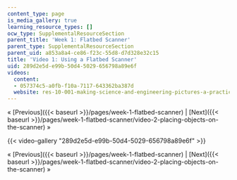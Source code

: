```yaml
---
content_type: page
is_media_gallery: true
learning_resource_types: []
ocw_type: SupplementalResourceSection
parent_title: 'Week 1: Flatbed Scanner'
parent_type: SupplementalResourceSection
parent_uid: a853a8a4-ce86-f23c-55d8-d7d328e32c15
title: 'Video 1: Using a Flatbed Scanner'
uid: 289d2e5d-e99b-50d4-5029-656798a89e6f
videos:
  content:
  - 057374c5-a0fb-f10a-7117-643362ba387d
  website: res-10-001-making-science-and-engineering-pictures-a-practical-guide-to-presenting-your-work-spring-2016
---
```


« [Previous]({{< baseurl >}}/pages/week-1-flatbed-scanner) | [Next]({{< baseurl >}}/pages/week-1-flatbed-scanner/video-2-placing-objects-on-the-scanner) »

{{< video-gallery "289d2e5d-e99b-50d4-5029-656798a89e6f" >}}


« [Previous]({{< baseurl >}}/pages/week-1-flatbed-scanner) | [Next]({{< baseurl >}}/pages/week-1-flatbed-scanner/video-2-placing-objects-on-the-scanner) »